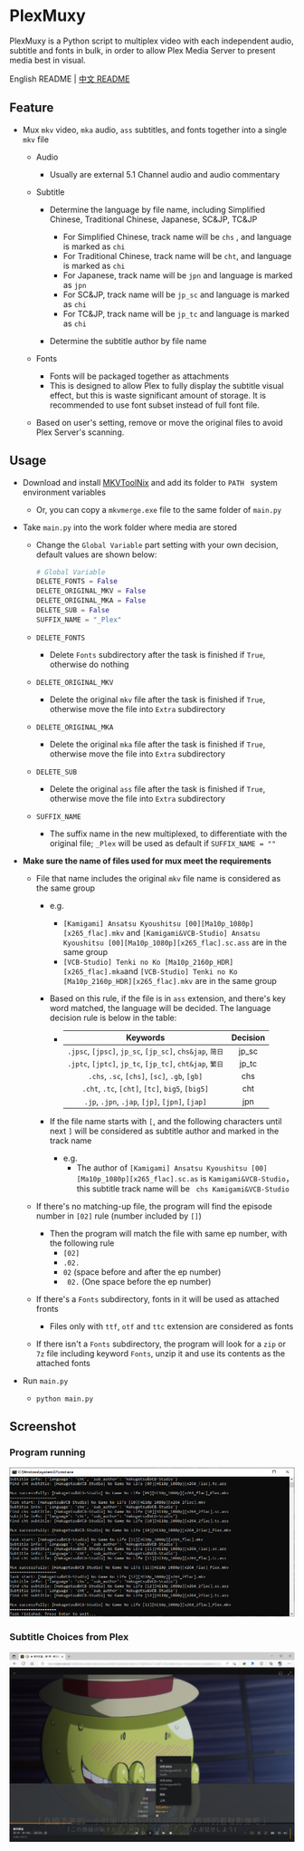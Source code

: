 # PlexMuxy
PlexMuxy is a Python script to multiplex video with each independent audio, subtitle and fonts in bulk, in order to allow Plex Media Server to present media best in visual. 

English README | [中文 README](https://github.com/Masterain98/PlexMuxy/blob/main/README.CN.md)

## Feature

- Mux `mkv` video, `mka` audio, `ass` subtitles, and fonts together into a single `mkv` file
  - Audio
    - Usually are external 5.1 Channel audio and audio commentary

  - Subtitle
    - Determine the language by file name, including Simplified Chinese, Traditional Chinese, Japanese, SC&JP, TC&JP
      - For Simplified Chinese, track name will be `chs` , and language is marked as `chi`
      - For Traditional Chinese, track name will be `cht`, and language is marked as `chi`
      - For Japanese, track name will be `jpn` and language is marked as `jpn`
      - For SC&JP, track name will be `jp_sc` and language is marked as `chi`
      - For TC&JP, track name will be `jp_tc` and language is marked as `chi`

    - Determine the subtitle author by file name

  - Fonts
    - Fonts will be packaged together as attachments
    - This is designed to allow Plex to fully display the subtitle visual effect, but this is waste significant amount of storage. It is recommended to use font subset instead of full font file.

  - Based on user's setting, remove or move the original files to avoid Plex Server's scanning.


## Usage

- Download and install [MKVToolNix](https://mkvtoolnix.download/) and add its folder to `PATH ` system environment variables

  - Or, you can copy a `mkvmerge.exe` file to the same folder of `main.py`

- Take `main.py` into the work folder where media are stored

  - Change the `Global Variable` part setting with your own decision, default values are shown below:

    ```python
    # Global Variable
    DELETE_FONTS = False
    DELETE_ORIGINAL_MKV = False
    DELETE_ORIGINAL_MKA = False
    DELETE_SUB = False
    SUFFIX_NAME = "_Plex"
    ```

  - `DELETE_FONTS`
    - Delete `Fonts` subdirectory after the task is finished if `True`, otherwise do nothing
  - `DELETE_ORIGINAL_MKV`
    - Delete the original `mkv` file after the task is finished if `True`, otherwise move the file into `Extra` subdirectory

  - `DELETE_ORIGINAL_MKA` 
    - Delete the original `mka` file after the task is finished if `True`, otherwise move the file into `Extra` subdirectory

  - `DELETE_SUB`
    - Delete the original `ass` file after the task is finished if `True`, otherwise move the file into `Extra` subdirectory

  - `SUFFIX_NAME`
    - The suffix name in the new multiplexed, to differentiate with the original file; `_Plex` will be used as default if `SUFFIX_NAME = ""` 

- **Make sure the name of files used for mux meet the requirements**

  - File that name includes the original `mkv` file name is considered as the same group

    - e.g.

      - `[Kamigami] Ansatsu Kyoushitsu [00][Ma10p_1080p][x265_flac].mkv` and `[Kamigami&VCB-Studio] Ansatsu Kyoushitsu [00][Ma10p_1080p][x265_flac].sc.ass` are in the same group
      - `[VCB-Studio] Tenki no Ko [Ma10p_2160p_HDR][x265_flac].mka`and `[VCB-Studio] Tenki no Ko [Ma10p_2160p_HDR][x265_flac].mkv` are in the same group

    - Based on this rule, if the file is in `ass` extension, and there's key word matched, the language will be decided. The language decision rule is below in the table:

      - |                         Keywords                         | Decision |
        | :------------------------------------------------------: | :------: |
        | `.jpsc`, `[jpsc]`, `jp_sc`, `[jp_sc]`, `chs&jap`, `简日` |  jp_sc   |
        | `.jptc`, `[jptc]`, `jp_tc`, `[jp_tc]`, `cht&jap`, `繁日` |  jp_tc   |
        |      `.chs`, `.sc`, `[chs]`, `[sc]`, `.gb`, `[gb]`       |   chs    |
        |     `.cht`, `.tc`, `[cht]`, `[tc]`, `big5`, `[big5]`     |   cht    |
        |     `.jp`, `.jpn`, `.jap`, `[jp]`, `[jpn]`, `[jap]`      |   jpn    |

    - If the file name starts with `[`, and the following characters until next `]` will be considered as subtitle author and marked in the track name

      - e.g.
        - The author of `[Kamigami] Ansatsu Kyoushitsu [00][Ma10p_1080p][x265_flac].sc.as` is `Kamigami&VCB-Studio`，this subtitle track name will be ` chs Kamigami&VCB-Studio`

  - If there's no matching-up file, the program will find the episode number in `[02]` rule (number included by `[]`)

    - Then the program will match the file with same ep number, with the following rule
      - `[02]`
      - `.02.`
      - ` 02 ` (space before and after the ep number)
      - ` 02.` (One space before the ep number)

  - If there's a `Fonts` subdirectory, fonts in it will be used as attached fronts

    - Files only with `ttf`, `otf` and `ttc` extension are considered as fonts

  - If there isn't a `Fonts` subdirectory, the program will look for a `zip` or `7z` file including keyword `Fonts`, unzip it and use its contents as the attached fonts

- Run `main.py`

  - `python main.py`

## Screenshot

### Program running

![](https://github.com/Masterain98/Repo-README-Images/blob/main/Anime-MKV-Plex-Packager/Cli-sample.png?raw=true)

### Subtitle Choices from Plex 

![](https://raw.githubusercontent.com/Masterain98/Repo-README-Images/main/Anime-MKV-Plex-Packager/Plex-sample-sub-options.png)
